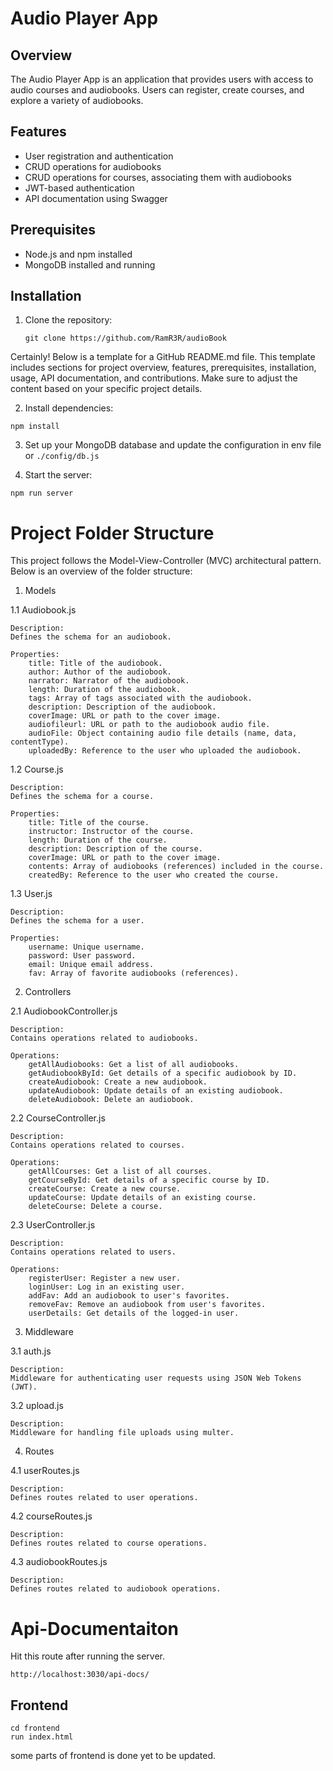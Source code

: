 ﻿# Audio Player App

## Overview

The Audio Player App is an application that provides users with access to audio courses and audiobooks. Users can register, create courses, and explore a variety of audiobooks.

## Features

- User registration and authentication
- CRUD operations for audiobooks
- CRUD operations for courses, associating them with audiobooks
- JWT-based authentication
- API documentation using Swagger

## Prerequisites

- Node.js and npm installed
- MongoDB installed and running

## Installation

1. Clone the repository:

   ```
   git clone https://github.com/RamR3R/audioBook
   ```
   
Certainly! Below is a template for a GitHub README.md file. This template includes sections for project overview, features, prerequisites, installation, usage, API documentation, and contributions. Make sure to adjust the content based on your specific project details.

2. Install dependencies:

```
npm install
```

3. Set up your MongoDB database and update the configuration in env file or ``` ./config/db.js ```

4. Start the server:

```
npm run server
```
# Project Folder Structure

This project follows the Model-View-Controller (MVC) architectural pattern. Below is an overview of the folder structure:
1. Models
   
1.1 Audiobook.js

    Description:
    Defines the schema for an audiobook.

    Properties:
        title: Title of the audiobook.
        author: Author of the audiobook.
        narrator: Narrator of the audiobook.
        length: Duration of the audiobook.
        tags: Array of tags associated with the audiobook.
        description: Description of the audiobook.
        coverImage: URL or path to the cover image.
        audiofileurl: URL or path to the audiobook audio file.
        audioFile: Object containing audio file details (name, data, contentType).
        uploadedBy: Reference to the user who uploaded the audiobook.

1.2 Course.js

    Description:
    Defines the schema for a course.

    Properties:
        title: Title of the course.
        instructor: Instructor of the course.
        length: Duration of the course.
        description: Description of the course.
        coverImage: URL or path to the cover image.
        contents: Array of audiobooks (references) included in the course.
        createdBy: Reference to the user who created the course.

1.3 User.js

    Description:
    Defines the schema for a user.

    Properties:
        username: Unique username.
        password: User password.
        email: Unique email address.
        fav: Array of favorite audiobooks (references).

2. Controllers
   
2.1 AudiobookController.js

    Description:
    Contains operations related to audiobooks.

    Operations:
        getAllAudiobooks: Get a list of all audiobooks.
        getAudiobookById: Get details of a specific audiobook by ID.
        createAudiobook: Create a new audiobook.
        updateAudiobook: Update details of an existing audiobook.
        deleteAudiobook: Delete an audiobook.

2.2 CourseController.js

    Description:
    Contains operations related to courses.

    Operations:
        getAllCourses: Get a list of all courses.
        getCourseById: Get details of a specific course by ID.
        createCourse: Create a new course.
        updateCourse: Update details of an existing course.
        deleteCourse: Delete a course.

2.3 UserController.js

    Description:
    Contains operations related to users.

    Operations:
        registerUser: Register a new user.
        loginUser: Log in an existing user.
        addFav: Add an audiobook to user's favorites.
        removeFav: Remove an audiobook from user's favorites.
        userDetails: Get details of the logged-in user.

3. Middleware
   
3.1 auth.js

    Description:
    Middleware for authenticating user requests using JSON Web Tokens (JWT).

3.2 upload.js

    Description:
    Middleware for handling file uploads using multer.

4. Routes
   
4.1 userRoutes.js

    Description:
    Defines routes related to user operations.

4.2 courseRoutes.js

    Description:
    Defines routes related to course operations.

4.3 audiobookRoutes.js

    Description:
    Defines routes related to audiobook operations.

# Api-Documentaiton
   Hit this route after running the server.
```
http://localhost:3030/api-docs/
```
## Frontend
```
cd frontend
run index.html
```
some parts of frontend is done yet to be updated.
